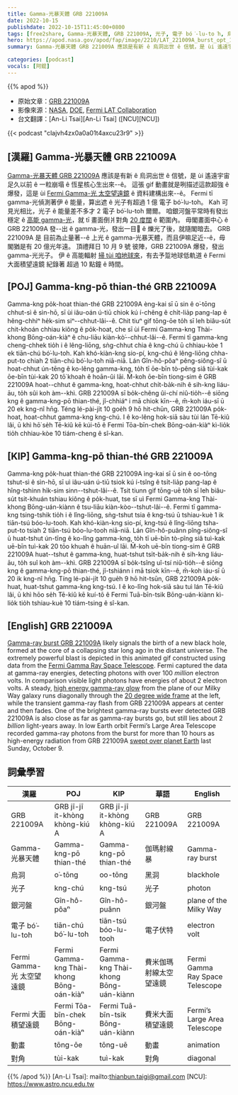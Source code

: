 ```yaml
---
title: Gamma-光暴天體 GRB 221009A
date: 2022-10-15
publishdate: 2022-10-15T11:45:00+0800
tags: [free2share, Gamma-光暴天體, GRB 221009A, 光子, 電子 bó͘-lu-to͘h, 烏洞, Fermi 大面積望遠鏡, Fermi Gamma-光 太空望遠鏡, 銀河盤, 動畫, 對角]
hero: https://apod.nasa.gov/apod/fap/image/2210/LAT_221009A_burst_opt_1080.gif
summary: Gamma-光暴天體 GRB 221009A 應該是有新 ê 烏洞出世 ê 信號，是 ùi 遙遠宇宙足久以前 ê 一粒咧崩塌 ê 恆星核心生出來--ê。

categories: [podcast]
vocals: [阿錕]
---
```


{{% apod %}}

- 原始文章：[GRB 221009A](https://apod.nasa.gov/apod/ap221015.html)
- 影像來源：[NASA](http://www.nasa.gov/mission_pages/GLAST/main/index.html), [DOE](http://www.energy.gov/), [Fermi LAT Collaboration](http://www-glast.stanford.edu)
- 台文翻譯：[An-Li Tsai][An-Li Tsai] ([NCU][NCU])

{{< podcast "clajvh4zx0a0a01t4axcu23r9" >}}

## [漢羅] Gamma-光暴天體 GRB 221009A
[Gamma-光暴天體 GRB 221009A][Gamma-ray burst GRB 221009A] 應該是有新 ê 烏洞出世 ê 信號，是 ùi 遙遠宇宙足久以前 ê 一粒崩塌 ê 恆星核心生出來--ê。
這張 gif 動畫就是咧描述這款超強 ê 爆發，這是 ùi [Fermi Gamma-光 太空望遠鏡][Fermi Gamma Ray Space Telescope] ê 資料建構出來--ê。
Fermi tī gamma-光偵測著伊 ê 能量，算出遮 ê 光子有超過 1 億 電子 bó͘-lu-to͘h。
Kah 可見光相比，光子 ê 能量差不多才 2 電子 bó͘-lu-to͘h 爾爾。
咱銀河盤平常時有發出穩定 ê [高能 gamma-光][high energy gamma-ray glow]，就 tī 畫面倒爿對角 [20 度闊][20 degree wide frame] ê 範圍內。
毋閣畫面中心 ê GRB 221009A 發--出 ê gamma-光，發出一目𥍉 ê 爍光了後，就隨閣暗去。
GRB 221009A 是 目前為止量著--ê 上光 ê gamma-光暴天體，而且伊嘛足近--ê，毋閣猶是有 20 億光年遠。
頂禮拜日 10 月 9 號 彼陣，GRB 221009A 爆發，發出 gamma-光光子。
伊 ê 高能輻射 [掃 tùi 咱地球來][swept over planet Earth]，有去予踅地球低軌道 ê Fermi 大面積望遠鏡 紀錄著 超過 10 點鐘 ê 時間。


## [POJ] Gamma-kng-pō thian-thé GRB 221009A
Gamma-kng po̍k-hoat thian-thé GRB 221009A èng-kai sī ū sin ê o͘-tōng chhut-sì ê sìn-hō, sī ùi iâu-oán ú-tiū chiok kú í-chêng ê chi̍t-lia̍p pang-lap ê hêng-chhiⁿ he̍k-sim siⁿ--chhut-lâi--ê.
Chit tiuⁿ gif tōng-ōe to̍h sī leh biâu-su̍t chit-khoán chhiau kiông ê po̍k-hoat, che sī ùi Fermi Gamma-kng Thài-khong Bōng-oán-kiàⁿ ê chu-liāu kiàn-kò͘--chhut-lâi--ê.
Fermi tī gamma-kng cheng-chhek tio̍h i ê lêng-liōng, sǹg-chhut chia ê kng-chú ū chhiau-kòe 1 ek tiān-chú bó͘-lu-to͘h.
Kah khó-kiàn-kng sio-pí, kng-chú ê lêng-liōng chha-put-to chiah 2 tiān-chú bó͘-lu-to͘h niā-niā.
Lán Gîn-hô-pôaⁿ pêng-siông-sî ū hoat-chhut ún-tēng ê ko-lêng gamma-kng, to̍h tī ōe-bīn tò-pêng siâ tùi-kak ōe-bīn tùi-kak 20 tō͘ khoah ê hoān-ûi lāi.
M̄-koh ōe-bīn tiong-sim ê GRB 221009A hoat--chhut ê gamma-kng, hoat-chhut chi̍t-ba̍k-nih ê sih-kng liáu-āu, to̍h sûi koh àm--khì.
GRB 221009A sī bo̍k-chêng ûi-chí niû-tio̍h--ê siōng kng ê gamma-kng-pō thian-thé, jî-chhiáⁿ i mā chiok kīn--ê, m̄-koh iáu-sī ū 20 ek kng-nî hn̄g.
Téng lé-pài-ji̍t 10 goe̍h 9 hō hit-chūn, GRB 221009A po̍k-hoat, hoat-chhut gamma-kng kng-chú.
I ê ko-lêng hok-siā sàu tùi lán Tē-kiû lâi, ū khì hō͘ se̍h Tē-kiû kē kúi-tō ê Fermi Tōa-bīn-chek Bōng-oán-kiàⁿ kì-lio̍k tio̍h chhiau-kòe 10 tiám-cheng ê sî-kan.


## [KIP] Gamma-kng-pō thian-thé GRB 221009A
Gamma-kng po̍k-huat thian-thé GRB 221009A ìng-kai sī ū sin ê oo-tōng tshut-sì ê sìn-hō, sī uì iâu-uán ú-tiū tsiok kú í-tsîng ê tsi̍t-lia̍p pang-lap ê hîng-tshinn hi̍k-sim sinn--tshut-lâi--ê.
Tsit tiunn gif tōng-uē to̍h sī leh biâu-su̍t tsit-khuán tshiau kiông ê po̍k-huat, tse sī uì Fermi Gamma-kng Thài-khong Bōng-uán-kiànn ê tsu-liāu kiàn-kòo--tshut-lâi--ê.
Fermi tī gamma-kng tsing-tshik tio̍h i ê lîng-liōng, sǹg-tshut tsia ê kng-tsú ū tshiau-kuè 1 ik tiān-tsú bóo-lu-tooh.
Kah khó-kiàn-kng sio-pí, kng-tsú ê lîng-liōng tsha-put-to tsiah 2 tiān-tsú bóo-lu-tooh niā-niā.
Lán Gîn-hô-puânn pîng-siông-sî ū huat-tshut ún-tīng ê ko-lîng gamma-kng, to̍h tī uē-bīn tò-pîng siâ tuì-kak uē-bīn tuì-kak 20 tōo khuah ê huān-uî lāi.
M̄-koh uē-bīn tiong-sim ê GRB 221009A huat--tshut ê gamma-kng, huat-tshut tsi̍t-ba̍k-nih ê sih-kng liáu-āu, to̍h suî koh àm--khì.
GRB 221009A sī bo̍k-tsîng uî-tsí niû-tio̍h--ê siōng kng ê gamma-kng-pō thian-thé, jî-tshiánn i mā tsiok kīn--ê, m̄-koh iáu-sī ū 20 ik kng-nî hn̄g.
Tíng lé-pài-ji̍t 10 gue̍h 9 hō hit-tsūn, GRB 221009A po̍k-huat, huat-tshut gamma-kng kng-tsú.
I ê ko-lîng hok-siā sàu tuì lán Tē-kiû lâi, ū khì hōo se̍h Tē-kiû kē kuí-tō ê Fermi Tuā-bīn-tsik Bōng-uán-kiànn kì-lio̍k tio̍h tshiau-kuè 10 tiám-tsing ê sî-kan.

## [English] GRB 221009A
[Gamma-ray burst GRB 221009A][Gamma-ray burst GRB 221009A] likely signals the birth of a new black hole, formed at the core of a collapsing star long ago in the distant universe.
The extremely powerful blast is depicted in this animated gif constructed using data from the [Fermi Gamma Ray Space Telescope][Fermi Gamma Ray Space Telescope].
Fermi captured the data at gamma-ray energies, detecting photons with over 100 _million_ electron volts.
In comparison visible light photons have energies of about 2 electron volts.
A steady, [high energy gamma-ray glow][high energy gamma-ray glow] from the plane of our Milky Way galaxy runs diagonally through the [20 degree wide frame][20 degree wide frame] at the left, while the transient gamma-ray flash from GRB 221009A appears at center and then fades.
One of the brightest gamma-ray bursts ever detected GRB 221009A is also close as far as gamma-ray bursts go, but still lies about 2 _billion_ light-years away.
In low Earth orbit Fermi’s Large Area Telescope recorded gamma-ray photons from the burst for more than 10 hours as high-energy radiation from GRB 221009A [swept over planet Earth][swept over planet Earth] last Sunday, October 9.

## 詞彙學習

|漢羅|POJ|KIP|華語|English|
|-|-|-|-|-|
|GRB 221009A|GRB jī-jī it-khòng khòng-kiú A|GRB jī-jī it-khòng khòng-kiú A|GRB 221009A|GRB 221009A|
|Gamma-光暴天體|Gamma-kng-pō thian-thé|Gamma-kng-pō thian-thé|伽瑪射線暴|Gamma-ray burst|
|烏洞|o͘-tōng|oo-tōng|黑洞|blackhole|
|光子|kng-chú|kng-tsú|光子|photon|
|銀河盤|Gîn-hô-pôaⁿ|Gîn-hô-puânn|銀河盤|plane of the Milky Way|
|電子 bó͘-lu-to͘h|tiān-chú bó͘-lu-to͘h|tiān-tsú bóo-lu-tooh|電子伏特|electron volt|
|Fermi Gamma-光 太空望遠鏡|Fermi Gamma-kng Thài-khong Bōng-oán-kiàⁿ|Fermi Gamma-kng Thài-khong Bōng-uán-kiànn|費米伽瑪射線太空望遠鏡|Fermi Gamma Ray Space Telescope|
|Fermi 大面積望遠鏡|Fermi Tōa-bīn-chek Bōng-oán-kiàⁿ|Fermi Tuā-bīn-tsik Bōng-uán-kiànn|費米大面積望遠鏡|Fermi’s Large Area Telescope|
|動畫|tōng-ōe|tōng-uē|動畫|animation|
|對角|tùi-kak|tuì-kak|對角|diagonal|

{{% /apod %}}
[An-Li Tsai]: mailto:thianbun.taigi@gmail.com
[NCU]: https://www.astro.ncu.edu.tw

[copyright]: https://apod.nasa.gov/apod/fap/lib/about_apod.html#srapply
[License]: https://creativecommons.org/licenses/by/2.0/

[Gamma-ray burst GRB 221009A]:https://www.nasa.gov/feature/goddard/2022/nasa-s-swift-fermi-missions-detect-exceptional-cosmic-blast
[Fermi Gamma Ray Space Telescope]:https://www.nasa.gov/content/fermi-gamma-ray-space-telescope
[high energy gamma-ray glow]:https://apod.nasa.gov/apod/ap131206.html
[20 degree wide frame]:https://svs.gsfc.nasa.gov/14227
[swept over planet Earth]:https://www.pbs.org/wgbh/nova/gamma/milkyway.html
